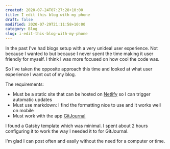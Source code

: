 ```yaml
---
created: 2020-07-24T07:27:28+10:00
title: I edit this blog with my phone
draft: false
modified: 2020-07-29T21:11:58+10:00
category: Blog
slug: i-edit-this-blog-with-my-phone
---
```


In the past I've had blogs setup with a very unideal user experience. Not because I wanted to but because I never spent the time making it user friendly for myself. I think I was more focused on how cool the code was.

So I've taken the opposite approach this time and looked at what user experience I want out of my blog.

The requirements:
  - Must be a static site that can be hosted on [Netlify](netlify.com) so I can trigger automatic updates
  - Must use markdown: I find the formatting nice to use and it works well on mobile
  - Must work with the app [GitJournal](https://play.google.com/store/apps/details?id=io.gitjournal.gitjournal)

I found a Gatsby template which was minimal. I spent about 2 hours configuring it to work the way I needed it to for GitJournal. 

I'm glad I can post often and easily without the need for a computer or time.